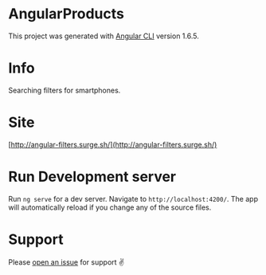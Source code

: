 # AngularProducts

This project was generated with [Angular CLI](https://github.com/angular/angular-cli) version 1.6.5.

# Info 

Searching filters for smartphones.

# Site 

[http://angular-filters.surge.sh/](http://angular-filters.surge.sh/) 

# Run Development server 

Run `ng serve` for a dev server. Navigate to `http://localhost:4200/`. The app will automatically reload if you change any of the source files.

# Support 

Please [open an issue](https://github.com/NikosDev/Angular-Products/issues/new) for support :v:
